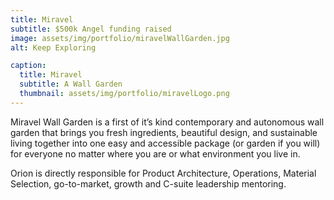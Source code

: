 ```yaml
---
title: Miravel
subtitle: $500k Angel funding raised
image: assets/img/portfolio/miravelWallGarden.jpg
alt: Keep Exploring

caption:
  title: Miravel
  subtitle: A Wall Garden
  thumbnail: assets/img/portfolio/miravelLogo.png
---
```

Miravel Wall Garden is a first of it’s kind contemporary and autonomous wall garden that brings you fresh ingredients, beautiful design, and sustainable living together into one easy and accessible package (or garden if you will) for everyone no matter where you are or what environment you live in.

Orion is directly responsible for Product Architecture, Operations, Material Selection, go-to-market, growth and C-suite leadership mentoring.
